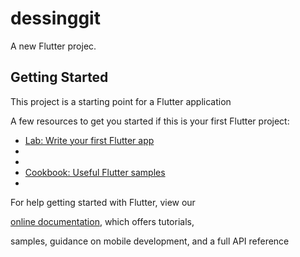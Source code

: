 # dessinggit
A new Flutter projec. 
## Getting Started 

This project is a starting point for a Flutter application

A few resources to get you started if this is your first Flutter project:
- [Lab: Write your first Flutter app](https://flutter.dev/docs/get-started/codelab)
- 
-
- [Cookbook: Useful Flutter samples](https://flutter.dev/docs/cookbook)
-
For help getting started with Flutter, view our

[online documentation](https://flutter.dev/docs), which offers tutorials,

samples, guidance on mobile development, and a full API reference
